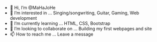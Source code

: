 - 👋 Hi, I’m @MaHaJoHe
- 👀 I’m interested in ... Singing/songwriting, Guitar, Gaming, Web development
- 🌱 I’m currently learning ... HTML, CSS, Bootstrap
- 💞️ I’m looking to collaborate on ... Building my first webpages and site
- 📫 How to reach me ... Leave a message

<!---
MaHaJoHe/MaHaJoHe is a ✨ special ✨ repository because its `README.md` (this file) appears on your GitHub profile.
You can click the Preview link to take a look at your changes.
--->
